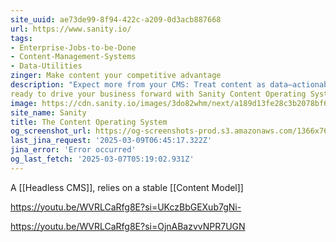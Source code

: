 ```yaml
---
site_uuid: ae73de99-8f94-422c-a209-0d3acb887668
url: https://www.sanity.io/
tags:
- Enterprise-Jobs-to-be-Done
- Content-Management-Systems
- Data-Utilities
zinger: Make content your competitive advantage
description: "Expect more from your CMS: Treat content as data—actionable, scalable, and"
ready to drive your business forward with Sanity Content Operating System.
image: https://cdn.sanity.io/images/3do82whm/next/a189d13fe28c3b2078bf60ae32e12ba7bb9c14fb-1200x630.png
site_name: Sanity
title: The Content Operating System
og_screenshot_url: https://og-screenshots-prod.s3.amazonaws.com/1366x768/80/false/cddd7325109c196289c1b7cd71cdd34e14e7223e5a424507066a0c4549be3114.jpeg
last_jina_request: '2025-03-09T06:45:17.322Z'
jina_error: 'Error occurred'
og_last_fetch: '2025-03-07T05:19:02.931Z'
---
```



A [[Headless CMS]],  relies on a stable [[Content Model]]


https://youtu.be/WVRLCaRfg8E?si=UKczBbGEXub7gNi-

https://youtu.be/WVRLCaRfg8E?si=OjnABazvvNPR7UGN
